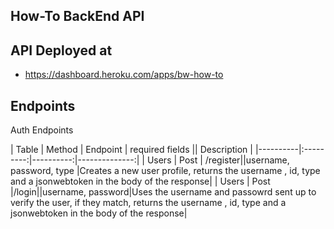 How-To BackEnd API
--------------------------------------------

API Deployed at
---------------------------------------------
- https://dashboard.heroku.com/apps/bw-how-to

Endpoints
----------------------------------------------
Auth Endpoints

| Table    |  Method   |  Endpoint | required fields ||  Description  |
|----------|:---------:|----------:|--------------:|
| Users    |  Post     | /register||username, password, type |Creates a new user profile, returns the username , id, type and a jsonwebtoken in the body of the response|
| Users    |  Post     |/login||username, password|Uses the username and passowrd sent up to verify the user, if they match, returns the username , id, type and a jsonwebtoken in the body of the response|
